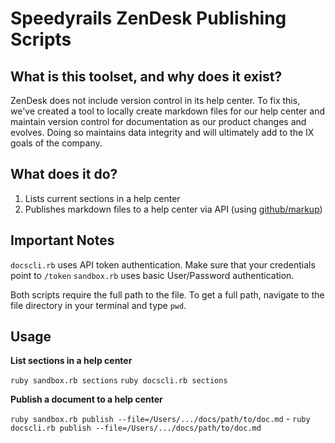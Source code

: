 # Speedyrails ZenDesk Publishing Scripts

## What is this toolset, and why does it exist?

ZenDesk does not include version control in its help center. To fix this, we've created a tool to locally create markdown files for our help center and maintain version control for documentation as our product changes and evolves. Doing so maintains data integrity and will ultimately add to the IX goals of the company.

## What does it do?

1. Lists current sections in a help center
2. Publishes markdown files to a help center via API (using [github/markup](https://github.com/github/markup))

## Important Notes

`docscli.rb` uses API token authentication. Make sure that your credentials point to `/token`
`sandbox.rb` uses basic User/Password authentication.

Both scripts require the full path to the file. To get a full path, navigate to the file directory in your terminal and type `pwd`.

## Usage

**List sections in a help center**

`ruby sandbox.rb sections`
`ruby docscli.rb sections`

**Publish a document to a help center**

`ruby sandbox.rb publish --file=/Users/.../docs/path/to/doc.md` -
`ruby docscli.rb publish --file=/Users/.../docs/path/to/doc.md`
